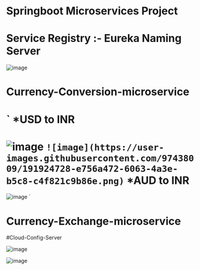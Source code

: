 # Springboot Microservices Project
# Service Registry :- Eureka Naming Server
![image](https://user-images.githubusercontent.com/97438009/191925044-3ca71022-1344-4c61-b95d-40bae3c756a6.png)

# Currency-Conversion-microservice
`
*USD to INR
============
![image](https://user-images.githubusercontent.com/97438009/191922263-e66ccc5d-d08a-435a-91fb-dafd1d5ee5d4.png)
`
![image](https://user-images.githubusercontent.com/97438009/191924728-e756a472-6063-4a3e-b5c8-c4f821c9b86e.png)
`
*AUD to INR
===========
![image](https://user-images.githubusercontent.com/97438009/191924160-4a1ad8cc-bb05-41ac-bee2-7070e0fbc2cb.png)
`

# Currency-Exchange-microservice

#Cloud-Config-Server

![image](https://user-images.githubusercontent.com/97438009/191923861-31f71dfa-b794-40bb-8599-7eddea828916.png)



![image](https://user-images.githubusercontent.com/97438009/191920014-58608240-c8bd-440d-9ed2-ff6524597559.png)

